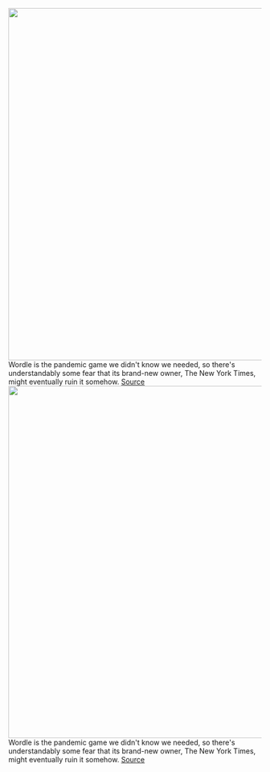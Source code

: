 <img src='https://cdn.vox-cdn.com/thumbor/IXjR5dvirS-QL-d1LvYZmGoohB8=/0x0:815x514/1200x800/filters:focal(343x192:473x322)/cdn.vox-cdn.com/uploads/chorus_image/image/70458847/wordle_right_click_save.0.jpg' width='700px' /><br/>
Wordle is the pandemic game we didn't know we needed, so there's understandably some fear that its brand-new owner, The New York Times, might eventually ruin it somehow.
<a href='https://www.theverge.com/2022/2/1/22912711/wordle-web-save-download-webpage-local-personal'> Source <a/><img src='https://cdn.vox-cdn.com/thumbor/IXjR5dvirS-QL-d1LvYZmGoohB8=/0x0:815x514/1200x800/filters:focal(343x192:473x322)/cdn.vox-cdn.com/uploads/chorus_image/image/70458847/wordle_right_click_save.0.jpg' width='700px' /><br/>
Wordle is the pandemic game we didn't know we needed, so there's understandably some fear that its brand-new owner, The New York Times, might eventually ruin it somehow.
<a href='https://www.theverge.com/2022/2/1/22912711/wordle-web-save-download-webpage-local-personal'> Source <a/>